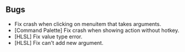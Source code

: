 ## Bugs
- Fix crash when clicking on menuitem that takes arguments.
- [Command Palette] Fix crash when showing action without hotkey.
- [HLSL] Fix value type error.
- [HLSL] Fix can't add new argument.